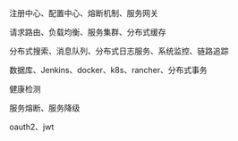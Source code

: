 注册中心、配置中心、熔断机制、服务网关

请求路由、负载均衡、服务集群、分布式缓存

分布式搜索、消息队列、分布式日志服务、系统监控、链路追踪

数据库、Jenkins、docker、k8s、rancher、分布式事务

健康检测

服务熔断、服务降级

oauth2、jwt